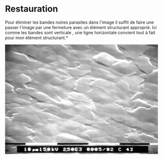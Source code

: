 # Restauration

Pour éliminer les bandes noires parasites dans l'image il suffit de faire une passer l'image par une fermeture avec un élément structurant approprié.
Ici comme les bandes sont verticale , une ligne horizontale convient tout à fait pour mon élément structurant.*

![](./Restauration.jpg)